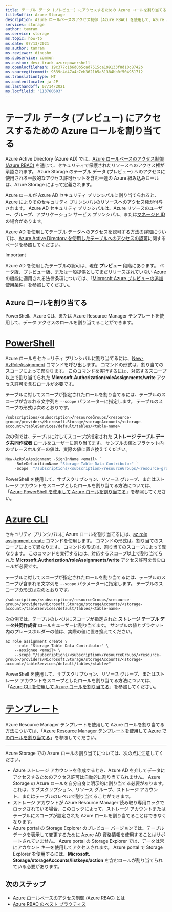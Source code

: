 ```yaml
---
title: テーブル データ (プレビュー) にアクセスするための Azure ロールを割り当てる
titleSuffix: Azure Storage
description: Azure ロールベースのアクセス制御 (Azure RBAC) を使用して、Azure Active Directory セキュリティ プリンシパルに、テーブル データ (プレビュー) に対するアクセス許可を割り当てる方法について説明します。 Azure Storage では、Azure AD を使用した認証および認可用の組み込みロールと Azure カスタム ロールがサポートされています。
services: storage
author: tamram
ms.service: storage
ms.topic: how-to
ms.date: 07/13/2021
ms.author: tamram
ms.reviewer: dineshm
ms.subservice: common
ms.custom: devx-track-azurepowershell
ms.openlocfilehash: 19c377c1b6d0b5cad7515ca199133f8d10c8742b
ms.sourcegitcommit: 9339c4d47a4c7eb3621b5a31384bb0f504951712
ms.translationtype: HT
ms.contentlocale: ja-JP
ms.lasthandoff: 07/14/2021
ms.locfileid: "113760603"
---
```

# <a name="assign-an-azure-role-for-access-to-table-data-preview"></a>テーブル データ (プレビュー) にアクセスするための Azure ロールを割り当てる

Azure Active Directory (Azure AD) では、[Azure ロールベースのアクセス制御 (Azure RBAC)](../../role-based-access-control/overview.md) を通じて、セキュリティで保護されたリソースへのアクセス権が承認されます。 Azure Storage のテーブル データ (プレビュー) へのアクセスに使用される一般的なアクセス許可セットを含む一連の Azure 組み込みロールは、Azure Storage によって定義されます。

Azure ロールが Azure AD セキュリティ プリンシパルに割り当てられると、Azure によりそのセキュリティ プリンシパルのリソースへのアクセス権が付与されます。 Azure AD セキュリティ プリンシパルは、Azure リソースのユーザー、グループ、アプリケーション サービス プリンシパル、または[マネージド ID](../../active-directory/managed-identities-azure-resources/overview.md) の場合があります。

Azure AD を使用してテーブル データへのアクセスを認可する方法の詳細については、[Azure Active Directory を使用したテーブルへのアクセスの認可](authorize-access-azure-active-directory.md)に関するページを参照してください。

> [!IMPORTANT]
> Azure AD を使用したテーブルの認可は、現在 **プレビュー** 段階にあります。 ベータ版、プレビュー版、または一般提供としてまだリリースされていない Azure の機能に適用される法律条項については、「[Microsoft Azure プレビューの追加使用条件](https://azure.microsoft.com/support/legal/preview-supplemental-terms/)」を参照してください。

## <a name="assign-an-azure-role"></a>Azure ロールを割り当てる

PowerShell、Azure CLI、または Azure Resource Manager テンプレートを使用して、データ アクセスのロールを割り当てることができます。

# <a name="powershell"></a>[PowerShell](#tab/powershell)

Azure ロールをセキュリティ プリンシパルに割り当てるには、[New-AzRoleAssignment](/powershell/module/az.resources/new-azroleassignment) コマンドを呼び出します。 コマンドの形式は、割り当てのスコープによって異なります。 このコマンドを実行するには、対応するスコープ以上で割り当てられた **Microsoft.Authorization/roleAssignments/write** アクセス許可を含むロールが必要です。

テーブルに対してスコープが指定されたロールを割り当てるには、テーブルのスコープが含まれる文字列を `--scope` パラメーターに指定します。 テーブルのスコープの形式は次のとおりです。

```
/subscriptions/<subscription>/resourceGroups/<resource-group>/providers/Microsoft.Storage/storageAccounts/<storage-account>/tableServices/default/tables/<table-name>
```

次の例では、テーブルに対してスコープが指定された **ストレージ テーブル データ共同作成者** ロールをユーザーに割り当てます。 サンプルの値とブラケット内のプレースホルダーの値は、実際の値に置き換えてください。

```powershell
New-AzRoleAssignment -SignInName <email> `
    -RoleDefinitionName "Storage Table Data Contributor" `
    -Scope  "/subscriptions/<subscription>/resourceGroups/<resource-group>/providers/Microsoft.Storage/storageAccounts/<storage-account>/tableServices/default/tables/<table>"
```

PowerShell を使用して、サブスクリプション、リソース グループ、またはストレージ アカウントをスコープとしたロールを割り当てる方法については、「[Azure PowerShell を使用して Azure ロールを割り当てる](../../role-based-access-control/role-assignments-powershell.md)」を参照してください。

# <a name="azure-cli"></a>[Azure CLI](#tab/azure-cli)

セキュリティ プリンシパルに Azure ロールを割り当てるには、[az role assignment create](/cli/azure/role/assignment#az_role_assignment_create) コマンドを使用します。 コマンドの形式は、割り当てのスコープによって異なります。 コマンドの形式は、割り当てのスコープによって異なります。 このコマンドを実行するには、対応するスコープ以上で割り当てられた **Microsoft.Authorization/roleAssignments/write** アクセス許可を含むロールが必要です。

テーブルに対してスコープが指定されたロールを割り当てるには、テーブルのスコープが含まれる文字列を `--scope` パラメーターに指定します。 テーブルのスコープの形式は次のとおりです。

```
/subscriptions/<subscription>/resourceGroups/<resource-group>/providers/Microsoft.Storage/storageAccounts/<storage-account>/tableServices/default/tables/<table-name>
```

次の例では、テーブルのレベルにスコープが指定された **ストレージ テーブル データ共同作成者** ロールをユーザーに割り当てます。 サンプルの値とブラケット内のプレースホルダーの値は、実際の値に置き換えてください。

```azurecli-interactive
az role assignment create \
    --role "Storage Table Data Contributor" \
    --assignee <email> \
    --scope "/subscriptions/<subscription>/resourceGroups/<resource-group>/providers/Microsoft.Storage/storageAccounts/<storage-account>/tableServices/default/tables/<table>"
```

PowerShell を使用して、サブスクリプション、リソース グループ、またはストレージ アカウントをスコープとしたロールを割り当てる方法については、「[Azure CLI を使用して Azure ロールを割り当てる](../../role-based-access-control/role-assignments-cli.md)」を参照してください。

# <a name="template"></a>[テンプレート](#tab/template)

Azure Resource Manager テンプレートを使用して Azure ロールを割り当てる方法については、「[Azure Resource Manager テンプレートを使用して Azure でのロールを割り当てる](../../role-based-access-control/role-assignments-template.md)」を参照してください。

---

Azure Storage での Azure ロールの割り当てについては、次の点に注意してください。

- Azure ストレージ アカウントを作成するとき、Azure AD を介してデータにアクセスするためのアクセス許可は自動的に割り当てられません。 Azure Storage の Azure ロールを自分自身に明示的に割り当てる必要があります。 これは、サブスクリプション、リソース グループ、ストレージ アカウント、またはテーブルのレベルで割り当てることができます。
- ストレージ アカウントが Azure Resource Manager 読み取り専用ロックでロックされている場合、このロックによって、ストレージ アカウントまたはテーブルにスコープが設定された Azure ロールを割り当てることはできなくなります。
- Azure portal の Storage Explorer のプレビュー バージョンでは、テーブル データを表示して変更するために Azure AD 資格情報を使用することはサポートされていません。 Azure portal の Storage Explorer では、データは常にアカウント キーを使用してアクセスされます。 Azure portal で Storage Explorer を使用するには、**Microsoft. Storage/storageAccounts/listkeys/action** を含むロールが割り当てられている必要があります。

## <a name="next-steps"></a>次のステップ

- [Azure ロールベースのアクセス制御 (Azure RBAC) とは](../../role-based-access-control/overview.md)
- [Azure RBAC のベスト プラクティス](../../role-based-access-control/best-practices.md)
